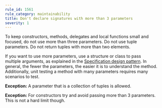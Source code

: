 ```yaml
---
rule_id: 1561
rule_category: maintainability
title: Don't declare signatures with more than 3 parameters
severity: 1
---
```

To keep constructors, methods, delegates and local functions small and focused, do not use more than three parameters. Do not use tuple parameters. Do not return tuples with more than two elements.

If you want to use more parameters, use a structure or class to pass multiple arguments, as explained in the [Specification design pattern](http://en.wikipedia.org/wiki/Specification_pattern). 
In general, the fewer the parameters, the easier it is to understand the method. Additionally, unit testing a method with many parameters requires many scenarios to test.

**Exception:** A parameter that is a collection of tuples is allowed.

**Exception:** For constructors try and avoid passing more than 3 parameters. This is not a hard limit though.
